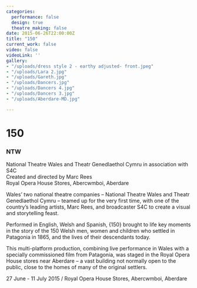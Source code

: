 ```yaml
---
categories:
  performance: false
  design: true
  theatre_making: false
date: 2015-06-26T22:00:00Z
title: "150"
current_work: false
video: false
videoLink: ''
gallery:
- "/uploads/dress style 2 - earthy adjusted- front.jpeg"
- "/uploads/Lara 2.jpg"
- "/uploads/Gareth.jpg"
- "/uploads/Dancers.jpg"
- "/uploads/Dancers 4.jpg"
- "/uploads/Dancers 3.jpg"
- "/uploads/Aberdare-MD.jpg"

---
```

# **150**

### **NTW**

National Theatre Wales and Theatr Genedlaethol Cymru in association with S4C  
Created and directed by Marc Rees  
​Royal Opera House Stores, Abercwmboi, Aberdare

Wales’ two national theatre companies – National Theatre Wales and Theatr Genedlaethol Cymru – teamed up for the very first time, with one of the country’s leading artists, Marc Rees, and broadcaster S4C to create ​a visual and storytelling feast.

Performed in English, Welsh and Spanish, {150} brought to life key moments in the story of the 150 Welsh men, women and children who settled in Patagonia in 1865, and the lives of their descendants today.

This multi-platform production, combining live performance in Wales with a specially commissioned film from Patagonia, was staged in the Royal Opera House stores near Aberdare – a vast building not normally open to the public, close to the homes of many of the original settlers.

27 June - 11 July 2015 / Royal Opera House Stores, Abercwmboi, Aberdare